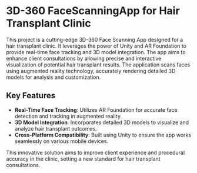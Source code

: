 # 3D-360 FaceScanningApp for Hair Transplant Clinic

This project is a cutting-edge 3D-360 Face Scanning App designed for a hair transplant clinic. It leverages the power of Unity and AR Foundation to provide real-time face tracking and 3D model integration. The app aims to enhance client consultations by allowing precise and interactive visualization of potential hair transplant results. The application scans faces using augmented reality technology, accurately rendering detailed 3D models for analysis and customization.

## Key Features
- **Real-Time Face Tracking**: Utilizes AR Foundation for accurate face detection and tracking in augmented reality.
- **3D Model Integration**: Incorporates detailed 3D models to visualize and analyze hair transplant outcomes.
- **Cross-Platform Compatibility**: Built using Unity to ensure the app works seamlessly on various mobile devices.

This innovative solution aims to improve client experience and procedural accuracy in the clinic, setting a new standard for hair transplant consultations.
